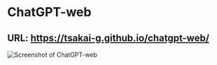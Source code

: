 # ChatGPT-web

## **URL**: https://tsakai-g.github.io/chatgpt-web/

![Screenshot of ChatGPT-web](.github/screenshot.png)
